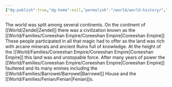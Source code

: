 ```yaml
---
{"dg-publish":true,"dg-home":null,"permalink":"/world/world-history/","dgPassFrontmatter":true}
---
```



The world was split among several continents. 
On the continent of [[World/Zendel\|Zendel]] there was a civilization known as the [[World/Families/Coreeshan Empire/Coreeshan Empire\|Coreeshan Empire]] These people participated in all that magic had to offer as the land was rich with arcane minerals and ancient Ruins full of knowledge. 
At the height of the [[World/Families/Coreeshan Empire/Coreeshan Empire\|Coreeshan Empire]] this land was and unstopable force. After many years of power the [[World/Families/Coreeshan Empire/Coreeshan Empire\|Coreeshan Empire]] faultered and its many enimes including the [[World/Families/Barrowel/Barrowel\|Barrowel]] House and the [[World/Families/Fenian/Fenian\|Fenian]]s.